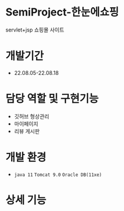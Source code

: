 # SemiProject-한눈에쇼핑

servlet+jsp 쇼핑몰 사이트

# 개발기간

* 22.08.05-22.08.18

# 담당 역할 및 구현기능

* 깃허브 형상관리
* 마이페이지
* 리뷰 게시판

# 개발 환경

* `java 11` `Tomcat 9.0` `Oracle DB(11xe)`

# 상세 기능
